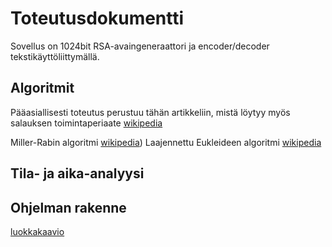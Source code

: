 
# Toteutusdokumentti

Sovellus on 1024bit RSA-avaingeneraattori ja encoder/decoder tekstikäyttöliittymällä.

## Algoritmit

Pääasiallisesti toteutus perustuu tähän artikkeliin, mistä löytyy myös salauksen toimintaperiaate [wikipedia](https://en.wikipedia.org/wiki/RSA_(cryptosystem))

Miller-Rabin algoritmi [wikipedia](https://en.wikipedia.org/wiki/Miller%E2%80%93Rabin_primality_test))
Laajennettu Eukleideen algoritmi [wikipedia](https://en.wikipedia.org/wiki/Extended_Euclidean_algorithm)


## Tila- ja aika-analyysi



## Ohjelman rakenne

[luokkakaavio]()

